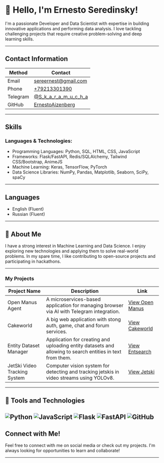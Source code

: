 # 👋 Hello, I'm Ernesto Seredinsky!

I'm a passionate Developer and Data Scientist with expertise in building innovative applications and performing data analysis. I love tackling challenging projects that require creative problem-solving and deep learning skills.

---

## Contact Information

| Method     | Contact                                      |
|------------|----------------------------------------------|
| Email  | [sereernest@gmail.com](mailto:sereernest@gmail.com) |
| Phone  | [+79213301390](tel:+79213301390)            |
| Telegram| [@S_k_a_r_a_m_u_c_h_a](https://t.me/S_k_a_r_a_m_u_c_h_a) |
| GitHub | [ErnestoAizenberg](https://github.com/ErnestoAizenberg) |

---

## Skills

### Languages & Technologies:
- Programming Languages: Python, SQL, HTML, CSS, JavaScript
- Frameworks: Flask/FastAPI, Redis/SQLAlchemy, Tailwind CSS/Bootstrap, AnimeJS
- Machine Learning: Keras, TensorFlow, PyTorch
- Data Science Libraries: NumPy, Pandas, Matplotlib, Seaborn, SciPy, spaCy

---

## Languages
- English (Fluent)
- Russian (Fluent)

---

## 🚀 About Me
I have a strong interest in Machine Learning and Data Science. I enjoy exploring new technologies and applying them to solve real-world problems. In my spare time, I like contributing to open-source projects and participating in hackathons.

---

### My Projects
| Project Name          | Description                                           | Link                                      |
|----------------------|-------------------------------------------------------|-------------------------------------------|
| Open Manus Agent | A microservices-based application for managing browser via AI with Telegram integration. | [View Open Manus](https://github.com/ErnestoAizenberg/open-manus-agent) |
| Cakeworld        | A big web application with stong auth, game, chat and forum services.    | [View Cakeworld](https://github.com/ErnestoAizenberg/cakeworld) |
| Entity Dataset Manager | Application for creating and uploading entity datasets and allowing to search entities in text from them. | [View Entsearch](https://github.com/ErnestoAizenberg/entsearch) |
| JetSki Video Tracking System | Computer vision system for detecting and tracking jetskis in video streams using YOLOv8. | [View Jetski](https://github.com/ErnestoAizenberg/jetski-tracker) |

---

## 🔧 Tools and Technologies

![Python](https://img.shields.io/badge/Python-3776AB?style=flat-square&logo=python&logoColor=white)
![JavaScript](https://img.shields.io/badge/JavaScript-F7DF1E?style=flat-square&logo=javascript&logoColor=black)
![Flask](https://img.shields.io/badge/Flask-000000?style=flat-square&logo=flask&logoColor=white)
![FastAPI](https://img.shields.io/badge/FastAPI-009688?style=flat-square&logo=fastapi&logoColor=white)
![GitHub](https://img.shields.io/badge/GitHub-181717?style=flat-square&logo=github&logoColor=white)  
---

## Connect with Me!
Feel free to connect with me on social media or check out my projects. I'm always looking for opportunities to learn and collaborate! 

---
